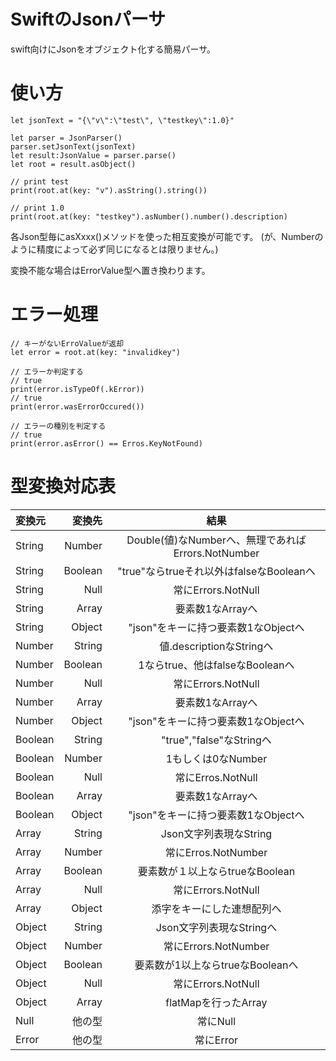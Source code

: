 # SwiftのJsonパーサ
swift向けにJsonをオブジェクト化する簡易パーサ。

# 使い方
``` 使い方
let jsonText = "{\"v\":\"test\", \"testkey\":1.0}"

let parser = JsonParser()
parser.setJsonText(jsonText)
let result:JsonValue = parser.parse()
let root = result.asObject()

// print test
print(root.at(key: "v").asString().string())

// print 1.0
print(root.at(key: "testkey").asNumber().number().description)
```

各Json型毎にasXxxx()メソッドを使った相互変換が可能です。
(が、Numberのように精度によって必ず同じになるとは限りません。)

変換不能な場合はErrorValue型へ置き換わります。

# エラー処理
``` エラー処理
// キーがないErroValueが返却
let error = root.at(key: "invalidkey")

// エラーか判定する
// true
print(error.isTypeOf(.kError))
// true
print(error.wasErrorOccured())

// エラーの種別を判定する
// true
print(error.asError() == Erros.KeyNotFound)
```

# 型変換対応表
| 変換元 | 変換先 | 結果 |
|:-----------|------------:|:------------:|
|String|Number|Double(値)なNumberへ、無理であればErrors.NotNumber|
|String|Boolean|"true"ならtrueそれ以外はfalseなBooleanへ|
|String|Null|常にErrors.NotNull|
|String|Array|要素数1なArrayへ|
|String|Object|"json"をキーに持つ要素数1なObjectへ|
|Number|String|値.descriptionなStringへ|
|Number|Boolean|1ならtrue、他はfalseなBooleanへ|
|Number|Null|常にErrors.NotNull|
|Number|Array|要素数1なArrayへ|
|Number|Object|"json"をキーに持つ要素数1なObjectへ|
|Boolean|String|"true","false"なStringへ|
|Boolean|Number|1もしくは0なNumber|
|Boolean|Null|常にErros.NotNull|
|Boolean|Array|要素数1なArrayへ|
|Boolean|Object|"json"をキーに持つ要素数1なObjectへ|
|Array|String|Json文字列表現なString|
|Array|Number|常にErros.NotNumber|
|Array|Boolean|要素数が１以上ならtrueなBoolean|
|Array|Null|常にErrors.NotNull|
|Array|Object|添字をキーにした連想配列へ|
|Object|String|Json文字列表現なStringへ|
|Object|Number|常にErrors.NotNumber|
|Object|Boolean|要素数が1以上ならtrueなBooleanへ|
|Object|Null|常にErrors.NotNull|
|Object|Array|flatMapを行ったArray|
|Null|他の型|常にNull|
|Error|他の型|常にError|
